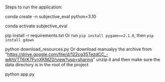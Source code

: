 Steps to run the application:

conda create -n subjective_eval python=3.10

conda activate subjective_eval 

pip install -r requirements.txt
Or run `pip install pygame==2.1.0`, then `pip install gdown`

python download_resources.py
Or download manualyy the archive from "https://drive.google.com/file/d/122cg35TezdCC_-wAhVTT6rK7FvnXKMZ0/view?usp=sharing" unzip it and then make sure the data directory is in the root of the project

python app.py

